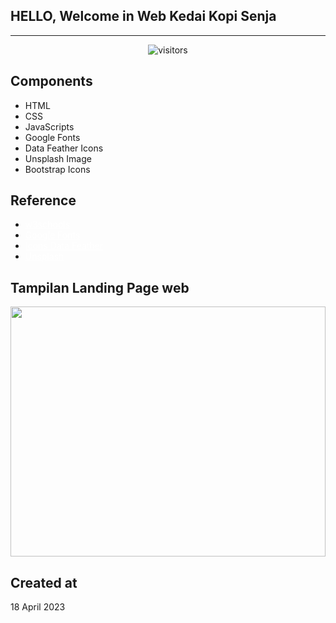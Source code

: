 <h2>HELLO, Welcome in Web Kedai Kopi Senja</h2>
<hr>
<p align="center"><img align="center" alt="visitors" src="https://gpvc.arturio.dev/akhmadazizmario"></p>

## Components
- HTML
- CSS
- JavaScripts
- Google Fonts
- Data Feather Icons
- Unsplash Image
- Bootstrap Icons


## Reference
- <a href="http://w3schools.com/" style="color:white;">w3schools</a>
- <a href="https://fonts.google.com/specimen/Poppins?query=popp" style="color:white;">Google Fonts</a>
- <a href="https://github.com/feathericons/feather#feather" style="color:white;">Icons Data Feather</a>
- <a href="https://unsplash.com/" style="color:white;">Unsplash</a>

## Tampilan Landing Page web

<img src="https://blogger.googleusercontent.com/img/a/AVvXsEjplKZuQyftABqRDitvwA9UaJ3JesqE2L5SdDxEXbvtbJ5t97Lx3_JX75WVdP6ArPF3WtG4Qutt2vkQy_y1ofgS-R66_bR0QVR2Pb5ZcGfXx9LDsiC4PtJI6OPnHTRP9psP9Xzwihs4jIWbibor3mmzchIx0NxRMqW5aeJN-372IOoa3B9e9mk9y-WpzA" width="100%" height="400px">

## Created at

18 April 2023

